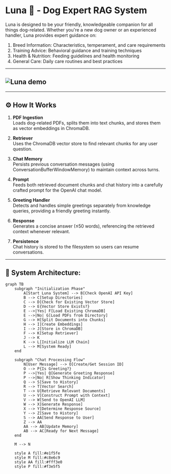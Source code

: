 # Luna 🐶 - Dog Expert RAG System

Luna is designed to be your friendly, knowledgeable companion for all things dog-related. Whether you're a new dog owner or an experienced handler, Luna provides expert guidance on:

1. Breed Information: Characteristics, temperament, and care requirements
2. Training Advice: Behavioral guidance and training techniques
3. Health & Nutrition: Feeding guidelines and health monitoring
4. General Care: Daily care routines and best practices

---
![Luna demo](luna_demo.gif)
--- 

---

## ⚙️ How It Works

1. **PDF Ingestion**  
   Loads dog-related PDFs, splits them into text chunks, and stores them as vector embeddings in ChromaDB.

2. **Retriever**  
   Uses the ChromaDB vector store to find relevant chunks for any user question.

3. **Chat Memory**  
   Persists previous conversation messages (using ConversationBufferWindowMemory) to maintain context across turns.

4. **Prompt**  
   Feeds both retrieved document chunks and chat history into a carefully crafted prompt for the OpenAI chat model.

5. **Greeting Handler**  
   Detects and handles simple greetings separately from knowledge queries, providing a friendly greeting instantly.

6. **Response**  
   Generates a concise answer (≤50 words), referencing the retrieved context whenever relevant.

7. **Persistence**  
   Chat history is stored to the filesystem so users can resume conversations.

---

## 📐 System Architecture:

```mermaid
graph TB
    subgraph "Initialization Phase"
        A[Start Luna System] --> B[Check OpenAI API Key]
        B --> C[Setup Directories]
        C --> D[Check for Existing Vector Store]
        D --> E{Vector Store Exists?}
        E -->|Yes| F[Load Existing ChromaDB]
        E -->|No| G[Load PDFs from Directory]
        G --> H[Split Documents into Chunks]
        H --> I[Create Embeddings]
        I --> J[Store in ChromaDB]
        F --> K[Setup Retriever]
        J --> K
        K --> L[Initialize LLM Chain]
        L --> M[System Ready]
    end

    subgraph "Chat Processing Flow"
        N[User Message] --> O[Create/Get Session ID]
        O --> P{Is Greeting?}
        P -->|Yes| Q[Generate Greeting Response]
        P -->|No| R[Show Thinking Indicator]
        Q --> S[Save to History]
        R --> T[Vector Search]
        T --> U[Retrieve Relevant Documents]
        U --> V[Construct Prompt with Context]
        V --> W[Send to OpenAI LLM]
        W --> X[Generate Response]
        X --> Y[Determine Response Source]
        Y --> Z[Save to History]
        S --> AA[Send Response to User]
        Z --> AA
        AA --> AB[Update Memory]
        AB --> AC[Ready for Next Message]
    end

    M --> N

    style A fill:#e1f5fe
    style M fill:#c8e6c9
    style AA fill:#fff3e0
    style P fill:#f3e5f5
